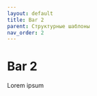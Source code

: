 ```yaml
---
layout: default
title: Bar 2
parent: Структурные шаблоны
nav_order: 2
---
```


# Bar 2

Lorem ipsum
